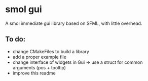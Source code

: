 # smol gui
A smol immediate gui library based on SFML, with little overhead.

## To do: 
- change CMakeFiles to build a library
- add a proper example file
- change interface of widgets in Gui -> use a struct for common arguments (pos + tooltip)
- improve this readme